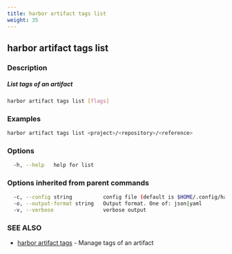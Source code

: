 ```yaml
---
title: harbor artifact tags list
weight: 35
---
```

## harbor artifact tags list

### Description

##### List tags of an artifact

```sh
harbor artifact tags list [flags]
```

### Examples

```sh
harbor artifact tags list <project>/<repository>/<reference>
```

### Options

```sh
  -h, --help   help for list
```

### Options inherited from parent commands

```sh
  -c, --config string          config file (default is $HOME/.config/harbor-cli/config.yaml)
  -o, --output-format string   Output format. One of: json|yaml
  -v, --verbose                verbose output
```

### SEE ALSO

* [harbor artifact tags](harbor-artifact-tags.md)	 - Manage tags of an artifact

